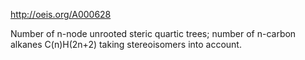 http://oeis.org/A000628

Number of n-node unrooted steric quartic trees; number of n-carbon alkanes C(n)H(2n+2) taking stereoisomers into account.

